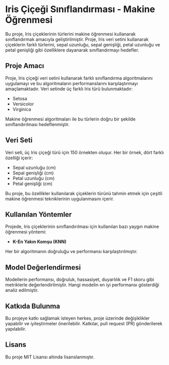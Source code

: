 # Iris Çiçeği Sınıflandırması - Makine Öğrenmesi

Bu proje, Iris çiçeklerinin türlerini makine öğrenmesi kullanarak sınıflandırmak amacıyla geliştirilmiştir. Proje, Iris veri setini kullanarak çiçeklerin farklı türlerini, sepal uzunluğu, sepal genişliği, petal uzunluğu ve petal genişliği gibi özelliklere dayanarak sınıflandırmayı hedefler.

## Proje Amacı

Proje, Iris çiçeği veri setini kullanarak farklı sınıflandırma algoritmalarını uygulamayı ve bu algoritmaların performanslarını karşılaştırmayı amaçlamaktadır. Veri setinde üç farklı Iris türü bulunmaktadır:  
- Setosa  
- Versicolor  
- Virginica

Makine öğrenmesi algoritmaları ile bu türlerin doğru bir şekilde sınıflandırılması hedeflenmiştir.

## Veri Seti

Veri seti, üç Iris çiçeği türü için 150 örnekten oluşur. Her bir örnek, dört farklı özelliği içerir:
- Sepal uzunluğu (cm)
- Sepal genişliği (cm)
- Petal uzunluğu (cm)
- Petal genişliği (cm)

Bu proje, bu özellikler kullanılarak çiçeklerin türünü tahmin etmek için çeşitli makine öğrenmesi tekniklerinin uygulanmasını içerir.

## Kullanılan Yöntemler

Projede, Iris çiçeklerinin sınıflandırılması için kullanılan bazı yaygın makine öğrenmesi yöntemi:
- **K-En Yakın Komşu (KNN)**


Her bir algoritmanın doğruluğu ve performansı karşılaştırılmıştır.

## Model Değerlendirmesi

Modellerin performansı, doğruluk, hassasiyet, duyarlılık ve F1 skoru gibi metriklerle değerlendirilmiştir. Hangi modelin en iyi performansı gösterdiği analiz edilmiştir.

## Katkıda Bulunma

Bu projeye katkı sağlamak isteyen herkes, proje üzerinde değişiklikler yapabilir ve iyileştirmeler önerilebilir. Katkılar, pull request (PR) gönderilerek yapılabilir.

## Lisans

Bu proje MIT Lisansı altında lisanslanmıştır.
